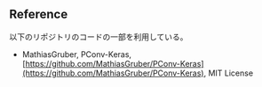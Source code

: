 ## Reference
以下のリポジトリのコードの一部を利用している。

* MathiasGruber, PConv-Keras, [https://github.com/MathiasGruber/PConv-Keras](https://github.com/MathiasGruber/PConv-Keras), MIT License
